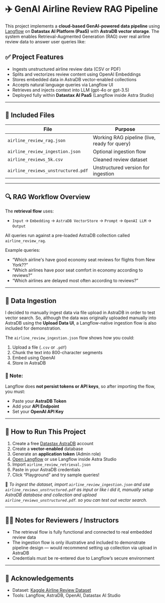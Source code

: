 # ✈️ GenAI Airline Review RAG Pipeline

This project implements a **cloud-based GenAI-powered data pipeline** using [Langflow](https://www.langflow.org/) on **Datastax AI Platform (PaaS)** with **AstraDB vector storage**. The system enables Retrieval-Augmented Generation (RAG) over real airline review data to answer user queries like:


## ✅ Project Features

- Ingests unstructured airline review data (CSV or PDF)
- Splits and vectorizes review content using OpenAI Embeddings
- Stores embedded data in AstraDB vector-enabled collections
- Accepts natural language queries via Langflow UI
- Retrieves and injects context into LLM (gpt-4o or gpt-3.5)
- Deployed fully within **Datastax AI PaaS** (Langflow inside Astra Studio)

---

## 📂 Included Files

| File | Purpose |
|------|---------|
| `airline_review_rag.json` | Working RAG pipeline (live, ready for query) |
| `airline_review_ingestion.json` | Optional ingestion flow |
| `airline_reviews_5k.csv` | Cleaned review dataset |
| `airline_reviews_unstructured.pdf` | Unstructured version for ingestion |

---

## 🔍 RAG Workflow Overview

The **retrieval flow** uses:
- `Input` → `Embedding` → `AstraDB VectorStore` → `Prompt` → `OpenAI LLM` → `Output`

All queries run against a pre-loaded AstraDB collection called `airline_review_rag`.

Example queries:
- “Which airline's have good economy seat reviews for flights from New York??”
- “Which airlines have poor seat comfort in economy according to reviews?”
- “Which airlines are delayed most often according to reviews?”

---

## 🧾 Data Ingestion

I decided to manually ingest data via file upload in AstraDB in order to test vector search. So, although the data was originally uploaded manually into AstraDB using the **Upload Data UI**, a Langflow-native ingestion flow is also included for demonstration.

The `airline_review_ingestion.json` flow shows how you could:
1. Upload a file (`.csv` or `.pdf`)
2. Chunk the text into 800-character segments
3. Embed using OpenAI
4. Store in AstraDB

### 🔐 Note:
Langflow does **not persist tokens or API keys**, so after importing the flow, you must:
- Paste your **AstraDB Token**
- Add your **API Endpoint**
- Set your **OpenAI API Key**

---

## 🚀 How to Run This Project

1. Create a free [Datastax AstraDB](https://www.datastax.com/astra) account
2. Create a **vector-enabled** database
3. Generate an **application token** (Admin role)
4. [Open Langflow](https://www.langflow.org) or use Langflow inside Astra Studio
5. Import `airline_review_retrieval.json`
6. Paste in your AstraDB credentials
7. Click “Playground” and try sample queries!

📝 *To ingest the dataset, import `airline_review_ingestion.json` and use `airline_reviews_unstructured.pdf` as input or like i did it, manually setup AstraDB database and collection and upload `airline_reviews_unstructured.pdf`. so you can test out vector search.*

---

## 👨‍🏫 Notes for Reviewers / Instructors

- The retrieval flow is fully functional and connected to real embedded review data
- The ingestion flow is only illustrative and included to demonstrate pipeline design — would recommend setting up collection via upload in AstraDB
- Credentials must be re-entered due to Langflow’s secure environment

---


## 🙌 Acknowledgements

- Dataset: [Kaggle Airline Review Dataset]((https://www.kaggle.com/datasets/juhibhojani/airline-reviews))
- Tools: Langflow, AstraDB, OpenAI, Datastax AI Studio

